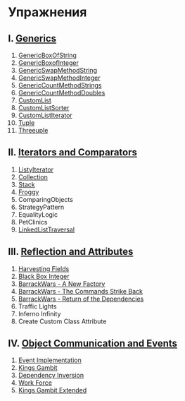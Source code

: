# Упражнения

## I. [Generics](https://judge.softuni.bg/Contests/248/Generics-Exercise)
1. [GenericBoxOfString](GenericBoxOfString.zip)
2. [GenericBoxofInteger](GenericBoxofInteger.zip)
3. [GenericSwapMethodString](GenericSwapMethodString.zip)
4. [GenericSwapMethodInteger](GenericSwapMethodInteger.zip)
5. [GenericCountMethodStrings](GenericCountMethodStrings.zip)
6. [GenericCountMethodDoubles](GenericCountMethodDoubles.zip)
7. [CustomList](CustomList.zip)
8. [CustomListSorter](CustomListSorter.zip)
9. [CustomListIterator](CustomListIterator.zip)
10. [Tuple](Tuple.zip)
11. [Threeuple](Threeuple.zip)

## II. [Iterators and Comparators](https://judge.softuni.bg/Contests/253/Iterators-and-Comparators-Exercise)
1. [ListyIterator](ListyIterator.zip)
2. [Collection](Collection.zip)
3. [Stack](Stack.zip)
4. [Froggy](Froggy.zip)
5. ComparingObjects
6. StrategyPattern
7. EqualityLogic
8. PetClinics
9. [LinkedListTraversal](LinkedListTraversal.zip)

## III. [Reflection and Attributes](https://judge.softuni.bg/Contests/263/Reflection-and-Attributes-Exercise)
1. [Harvesting Fields](HarvestingFields.zip)
2. [Black Box Integer](BlackBoxInteger.zip)
3. [BarrackWars - A New Factory](BarracksWarsANewFactory.zip)
4. [BarrackWars - The Commands Strike Back](BarracksWarsTheCommandsStrikeBack.zip)
5. [BarrackWars - Return of the Dependencies](BarracksWarsReturnOfTheDependencies.zip)
6. Traffic Lights
7. Inferno Infinity
8. Create Custom Class Attribute

## IV. [Object Communication and Events](https://judge.softuni.bg/Contests/257/Object-Communication-and-Events-Exercise)
1. [Event Implementation](EventImplementation.zip)
2. [Kings Gambit](KingsGambit.zip)
3. [Dependency Inversion](DependencyInversion.zip)
4. [Work Force](WorkForce.zip)
5. [Kings Gambit Extended](KingsExtendedGambit.zip)
